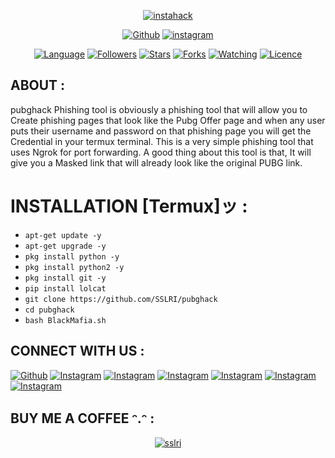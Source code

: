 <p align="center">
<a href="https://instagram.com/sslri"><img title="instahack" src="https://s17.picofile.com/file/8427244250/Screenshot_2021_03_07_Text_to_ASCII_Art_Generator_TAAG_.png"></a>
</p>
<p align="center">
<a href="https://github.com/SSLRI"><img title="Github" src="https://img.shields.io/badge/sslri-brightgreen?style=for-the-badge&logo=github"></a>
<a href="https://instagram.com/sslri"><img title="instagram" src="https://img.shields.io/badge/instagram-yousec Hackers-red?style=for-the-badge&logo=instagram"></a>
</p>
<p align="center">
<a href="https://github.com/sslri"><img title="Language" src="https://img.shields.io/badge/Made%20with-Bash-1f425f.svg?v=103"></a>
<a href="https://github.com/sslri"><img title="Followers" src="https://img.shields.io/github/followers/evildevill?color=blue&style=flat-square"></a>
<a href="https://github.com/sslri"><img title="Stars" src="https://img.shields.io/github/stars/evildevill/instahack?color=red&style=flat-square"></a>
<a href="https://github.com/sslri"><img title="Forks" src="https://img.shields.io/github/forks/evildevill/instahack?color=red&style=flat-square"></a>
<a href="https://github.com/sslri"><img title="Watching" src="https://img.shields.io/github/watchers/evildevill/instahack?label=Watchers&color=blue&style=flat-square"></a>
<a href="https://github.com/sslri"><img title="Licence" src="https://img.shields.io/badge/License-MIT-blue.svg"></a>
</p>

## ABOUT :

pubghack Phishing tool is obviously a phishing tool that will allow you to Create phishing pages that look like the Pubg Offer page and when any user puts their username and password on that phishing page you will get the Credential in your termux terminal. This is a very simple phishing tool that uses Ngrok for port forwarding. A good thing about this tool is that, It will give you a Masked link that will already look like the original PUBG link.

# INSTALLATION [Termux]ッ :

* `apt-get update -y`
* `apt-get upgrade -y`
* `pkg install python -y`
* `pkg install python2 -y`
* `pkg install git -y`
* `pip install lolcat`
* `git clone https://github.com/SSLRI/pubghack`
* `cd pubghack`
* `bash BlackMafia.sh`

## CONNECT WITH US :

<a href="https://github.com/sslri"><img title="Github" src="https://img.shields.io/badge/sslri-brightgreen?style=for-the-badge&logo=github"></a>
[![Instagram](https://img.shields.io/badge/INSTAGRAM-FOLLOW-red?style=for-the-badge&logo=instagram)](https://instagram.com/sslri)
[![Instagram](https://img.shields.io/badge/WEBSITE-VISIT-yellow?style=for-the-badge&logo=blogger)](https://sslri.ir)
[![Instagram](https://img.shields.io/badge/LINKEDIN-CONNECT-red?style=for-the-badge&logo=linkedin)](https://linkedin/sslri)
[![Instagram](https://img.shields.io/badge/FACEBOOK-LIKE-red?style=for-the-badge&logo=facebook)](https://facebook.com/saeeddsalari)
[![Instagram](https://img.shields.io/badge/TELEGRAM-CHANNEL-red?style=for-the-badge&logo=telegram)](https://t.me/sslri)
[![Instagram](https://img.shields.io/badge/WHATSAPP-JOINGROUP-red?style=for-the-badge&logo=whatsapp)](https://wa.me/989384491252)

## BUY ME A COFFEE ᵔ.ᵔ :

<p align="center">
<a href="https://l.jeeb.io/YjcwM"><img title="sslri" src="https://camo.githubusercontent.com/ae8af018f80649f3d379eb23dbf59acceaffa24e/68747470733a2f2f6c69626572617061792e636f6d2f6173736574732f776964676574732f646f6e6174652e737667"></a>
</p>



